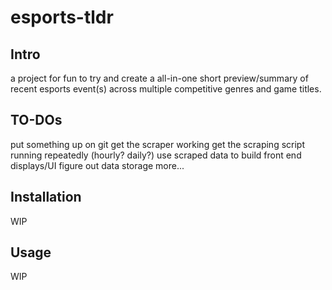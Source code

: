# esports-tldr
## Intro
a project for fun to try and create a all-in-one short preview/summary of recent esports event(s) across multiple competitive genres and game titles.

## TO-DOs
put something up on git
get the scraper working
get the scraping script running repeatedly (hourly? daily?)
use scraped data to build front end displays/UI
figure out data storage
more...

## Installation
WIP

## Usage
WIP
